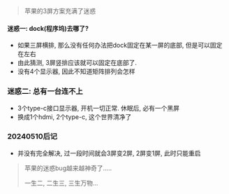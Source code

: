 > 苹果的3屏方案充满了迷惑

#### 迷惑一:  dock(程序坞)去哪了?

* 如果三屏横排, 那么没有任何办法把dock固定在某一屏的底部, 但是可以固定在左右
* 由此猜测, 3屏竖排应该就可以固定在底部了.
* 没有4个显示器, 因此不知道矩阵排列会怎样



### 迷惑二: 总有一台连不上

* 3个type-c接口显示器, 开机一切正常. 休眠后, 必有一个黑屏
* 换成1个hdmi, 2个type-c, 这个世界清净了

### 20240510后记

* 并没有完全解决, 过一段时间就会3屏变2屏, 2屏变1屏, 此时只能重启





> 苹果的迷惑bug越来越神奇了..... 
>
> 一生二, 二生三, 三生万物...
